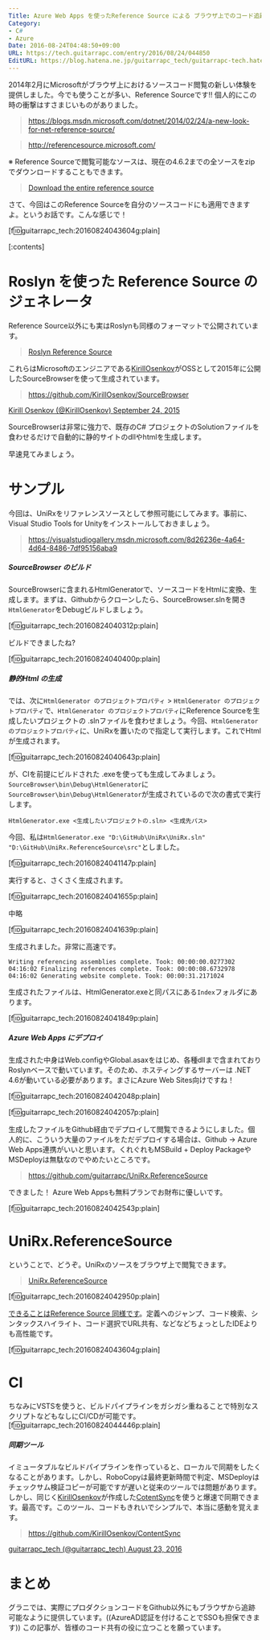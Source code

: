 ```yaml
---
Title: Azure Web Apps を使ったReference Source による ブラウザ上でのコード追跡
Category:
- C#
- Azure
Date: 2016-08-24T04:48:50+09:00
URL: https://tech.guitarrapc.com/entry/2016/08/24/044850
EditURL: https://blog.hatena.ne.jp/guitarrapc_tech/guitarrapc-tech.hatenablog.com/atom/entry/10328749687180559841
---
```


2014年2月にMicrosoftがブラウザ上におけるソースコード閲覧の新しい体験を提供しました。今でも使うことが多い、Reference Sourceです!! 個人的にこの時の衝撃はすさまじいものがありました。

> https://blogs.msdn.microsoft.com/dotnet/2014/02/24/a-new-look-for-net-reference-source/

> http://referencesource.microsoft.com/

※ Reference Sourceで閲覧可能なソースは、現在の4.6.2までの全ソースをzipでダウンロードすることもできます。

> [Download the entire reference source](http://referencesource.microsoft.com/download.html)

さて、今回はこのReference Sourceを自分のソースコードにも適用できますよ。というお話です。こんな感じで！

[f:id:guitarrapc_tech:20160824043604g:plain]


[:contents]

# Roslyn を使った Reference Source のジェネレータ

Reference Source以外にも実はRoslynも同様のフォーマットで公開されています。

> [Roslyn Reference Source](http://source.roslyn.io/)

これらはMicrosoftのエンジニアである[KirillOsenkov](https://twitter.com/KirillOsenkov)がOSSとして2015年に公開したSourceBrowserを使って生成されています。

> https://github.com/KirillOsenkov/SourceBrowser

[Kirill Osenkov (@KirillOsenkov) September 24, 2015](https://twitter.com/KirillOsenkov/status/647194513446797312)

SourceBrowserは非常に強力で、既存のC# プロジェクトのSolutionファイルを食わせるだけで自動的に静的サイトのdllやhtmlを生成します。

早速見てみましょう。

# サンプル

今回は、UniRxをリファレンスソースとして参照可能にしてみます。事前に、Visual Studio Tools for Unityをインストールしておきましょう。


> https://visualstudiogallery.msdn.microsoft.com/8d26236e-4a64-4d64-8486-7df95156aba9



##### SourceBrowser のビルド

SourceBrowserに含まれるHtmlGeneratorで、ソースコードをHtmlに変換、生成します。まずは、Githubからクローンしたら、SourceBrowser.slnを開き`HtmlGenerator`をDebugビルドしましょう。


[f:id:guitarrapc_tech:20160824040312p:plain]

ビルドできましたね?

[f:id:guitarrapc_tech:20160824040400p:plain]

##### 静的Html の生成

では、次に`HtmlGenerator のプロジェクトプロパティ` > `HtmlGenerator のプロジェクトプロパティ`で、`HtmlGenerator のプロジェクトプロパティ`にReference Sourceを生成したいプロジェクトの .slnファイルを食わせましょう。今回、`HtmlGenerator のプロジェクトプロパティ`に、UniRxを置いたので指定して実行します。これでHtmlが生成されます。

[f:id:guitarrapc_tech:20160824040643p:plain]

が、CIを前提にビルドされた .exeを使っても生成してみましょう。`SourceBrowser\bin\Debug\HtmlGenerator`に`SourceBrowser\bin\Debug\HtmlGenerator`が生成されているので次の書式で実行します。

```
HtmlGenerator.exe <生成したいプロジェクトの.sln> <生成先パス>
```

今回、私は`HtmlGenerator.exe "D:\GitHub\UniRx\UniRx.sln" "D:\GitHub\UniRx.ReferenceSource\src"`としました。

[f:id:guitarrapc_tech:20160824041147p:plain]

実行すると、さくさく生成されます。

[f:id:guitarrapc_tech:20160824041655p:plain]

中略

[f:id:guitarrapc_tech:20160824041639p:plain]

生成されました。非常に高速です。

```
Writing referencing assemblies complete. Took: 00:00:00.0277302
04:16:02 Finalizing references complete. Took: 00:00:08.6732978
04:16:02 Generating website complete. Took: 00:00:31.2171024
```

生成されたファイルは、HtmlGenerator.exeと同パスにある`Index`フォルダにあります。

[f:id:guitarrapc_tech:20160824041849p:plain]


##### Azure Web Apps にデプロイ

生成された中身はWeb.configやGlobal.asaxをはじめ、各種dllまで含まれておりRoslynベースで動いています。そのため、ホスティングするサーバーは .NET 4.6が動いている必要があります。まさにAzure Web Sites向けですね！

[f:id:guitarrapc_tech:20160824042048p:plain]

[f:id:guitarrapc_tech:20160824042057p:plain]

生成したファイルをGithub経由でデプロイして閲覧できるようにしました。個人的に、こういう大量のファイルをただデプロイする場合は、Github -> Azure Web Apps連携がいいと思います。くれぐれもMSBuild + Deploy PackageやMSDeployは無駄なのでやめたいところです。

> https://github.com/guitarrapc/UniRx.ReferenceSource

できました！ Azure Web Appsも無料プランでお財布に優しいです。

[f:id:guitarrapc_tech:20160824042543p:plain]


# UniRx.ReferenceSource

ということで、どうぞ。UniRxのソースをブラウザ上で閲覧できます。

> [UniRx.ReferenceSource](http://unirx-referencesource.azurewebsites.net/)

[f:id:guitarrapc_tech:20160824042950p:plain]

[できることはReference Source 同様です](https://github.com/KirillOsenkov/SourceBrowser#features)。定義へのジャンプ、コード検索、シンタックスハイライト、コード選択でURL共有、などなどちょっとしたIDEよりも高性能です。

[f:id:guitarrapc_tech:20160824043604g:plain]

# CI

ちなみにVSTSを使うと、ビルドパイプラインをガシガシ重ねることで特別なスクリプトなどもなしにCI/CDが可能です。[f:id:guitarrapc_tech:20160824044446p:plain]

##### 同期ツール

イミュータブルなビルドパイプラインを作っていると、ローカルで同期をしたくなることがあります。しかし、RoboCopyは最終更新時間で判定、MSDeployはチェックサム検証コピーが可能ですが遅いと従来のツールでは問題があります。しかし、同じく[KirillOsenkov](https://twitter.com/KirillOsenkov)が作成した[CotentSync](https://github.com/KirillOsenkov/ContentSync)を使うと爆速で同期できます。最高です。このツール、コードもきれいでシンプルで、本当に感動を覚えます。

> https://github.com/KirillOsenkov/ContentSync

[guitarrapc_tech (@guitarrapc_tech) August 23, 2016](https://twitter.com/guitarrapc_tech/status/768016273292746752)


# まとめ

グラニでは、実際にプロダクションコードをGithub以外にもブラウザから追跡可能なように提供しています。((AzureAD認証を付けることでSSOも担保できます)) この記事が、皆様のコード共有の役に立つことを願っています。
